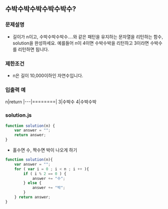 ## 수박수박수박수박수박수?

### 문제설명
- 길이가 n이고, 수박수박수박수....와 같은 패턴을 유지하는 문자열을 리턴하는 함수, solution을 완성하세요. 예를들어 n이 4이면 수박수박을 리턴하고 3이라면 수박수를 리턴하면 됩니다.

### 제한조건
- n은 길이 10,000이하인 자연수입니다.

### 입출력 예
n|return
|---|========|
3|수박수
4|수박수박

### solution.js
````javascript
function solution(n) {
    var answer = "";
    return answer;
}
````
- 홀수면 수, 짝수면 박이 나오게 하기

````javascript
function solution(n){
    var answer = "";
    for ( var i = 0 ; i < n ; i ++ ){
        if ( i % 2 == 0 ) {
            answer += "수";
        } else {
            answer += "박";
        }
    } return answer;
}
````